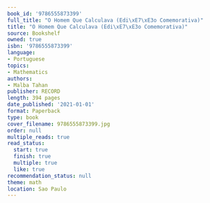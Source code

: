 ```yaml
---
book_id: '9786555873399'
full_title: "O Homem Que Calculava (Edi\xE7\xE3o Comemorativa)"
title: "O Homem Que Calculava (Edi\xE7\xE3o Comemorativa)"
source: Bookshelf
owned: true
isbn: '9786555873399'
language:
- Portuguese
topics:
- Mathematics
authors:
- Malba Tahan
publisher: RECORD
length: 394 pages
date_published: '2021-01-01'
format: Paperback
type: book
cover_filename: 9786555873399.jpg
order: null
multiple_reads: true
read_status:
  start: true
  finish: true
  multiple: true
  like: true
recommendation_status: null
theme: math
location: Sao Paulo
---
```


